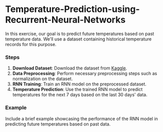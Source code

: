 # Temperature-Prediction-using-Recurrent-Neural-Networks

In this exercise, our goal is to predict future temperatures based on past temperature data. We'll use a dataset containing historical temperature records for this purpose.

### Steps
1. **Download Dataset**: Download the dataset from [Kaggle]([https://www.kaggle.com/](https://www.kaggle.com/datasets/thedevastator/weather-prediction/data)).
2. **Data Preprocessing**: Perform necessary preprocessing steps such as normalization on the dataset.
3. **RNN Training**: Train an RNN model on the preprocessed dataset.
4. **Temperature Prediction**: Use the trained RNN model to predict temperatures for the next 7 days based on the last 30 days' data.

### Example
Include a brief example showcasing the performance of the RNN model in predicting future temperatures based on past data.
